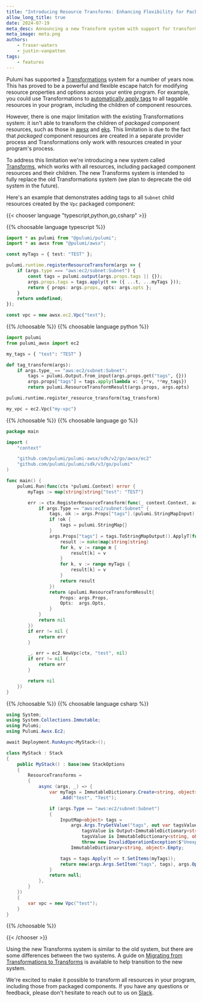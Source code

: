 ```yaml
---
title: "Introducing Resource Transforms: Enhancing Flexibility for Packaged Component Resources"
allow_long_title: true
date: 2024-07-19
meta_desc: Announcing a new Transform system with support for transforming child resources of packaged components.
meta_image: meta.png
authors:
    - fraser-waters
    - justin-vanpatten
tags:
    - features
---
```


Pulumi has supported a [Transformations](/docs/concepts/options/transformations) system for a number of years now. This has proved to be a powerful and flexible escape hatch for modifying resource properties and options across your entire program. For example, you could use Transformations to [automatically apply tags](/blog/automatically-enforcing-aws-resource-tagging-policies/#automatically-applying-tags) to all taggable resources in your program, including the children of component resources.

However, there is one major limitation with the existing Transformations system: it isn't able to transform the children of _packaged_ component resources, such as those in [awsx](/registry/packages/awsx) and [eks](/registry/packages/eks). This limitation is due to the fact that _packaged_ component resources are created in a separate provider process and Transformations only work with resources created in your program's process.

To address this limitation we're introducing a new system called [Transforms](/docs/concepts/options/transforms), which works with all resources, including packaged component resources and their children. The new Transforms system is intended to fully replace the old Transformations system (we plan to deprecate the old system in the future).

<!--more-->

Here's an example that demonstrates adding tags to all `Subnet` child resources created by the `Vpc` packaged component:

{{< chooser language "typescript,python,go,csharp" >}}

{{% choosable language typescript %}}

```typescript
import * as pulumi from "@pulumi/pulumi";
import * as awsx from "@pulumi/awsx";

const myTags = { test: "TEST" };

pulumi.runtime.registerResourceTransform(args => {
    if (args.type === "aws:ec2/subnet:Subnet") {
        const tags = pulumi.output(args.props.tags || {});
        args.props.tags = tags.apply(t => ({ ...t, ...myTags }));
        return { props: args.props, opts: args.opts };
    }
    return undefined;
});

const vpc = new awsx.ec2.Vpc("test");
```

{{% /choosable %}}
{{% choosable language python %}}

```python
import pulumi
from pulumi_awsx import ec2

my_tags = { "test": "TEST" }

def tag_transform(args):
    if args.type_ == "aws:ec2/subnet:Subnet":
        tags = pulumi.Output.from_input(args.props.get("tags", {}))
        args.props["tags"] = tags.apply(lambda v: {**v, **my_tags})
        return pulumi.ResourceTransformResult(args.props, args.opts)

pulumi.runtime.register_resource_transform(tag_transform)

my_vpc = ec2.Vpc("my-vpc")
```

{{% /choosable %}}
{{% choosable language go %}}

```go
package main

import (
    "context"

    "github.com/pulumi/pulumi-awsx/sdk/v2/go/awsx/ec2"
    "github.com/pulumi/pulumi/sdk/v3/go/pulumi"
)

func main() {
    pulumi.Run(func(ctx *pulumi.Context) error {
        myTags := map[string]string{"test": "TEST"}

        err := ctx.RegisterResourceTransform(func(_ context.Context, args *pulumi.ResourceTransformArgs) *pulumi.ResourceTransformResult {
            if args.Type == "aws:ec2/subnet:Subnet" {
                tags, ok := args.Props["tags"].(pulumi.StringMapInput)
                if !ok {
                    tags = pulumi.StringMap{}
                }
                args.Props["tags"] = tags.ToStringMapOutput().ApplyT(func(m map[string]string) map[string]string {
                    result := make(map[string]string)
                    for k, v := range m {
                        result[k] = v
                    }
                    for k, v := range myTags {
                        result[k] = v
                    }
                    return result
                })
                return &pulumi.ResourceTransformResult{
                    Props: args.Props,
                    Opts:  args.Opts,
                }
            }
            return nil
        })
        if err != nil {
            return err
        }

        _, err = ec2.NewVpc(ctx, "test", nil)
        if err != nil {
            return err
        }

        return nil
    })
}
```

{{% /choosable %}}
{{% choosable language csharp %}}

```csharp
using System;
using System.Collections.Immutable;
using Pulumi;
using Pulumi.Awsx.Ec2;

await Deployment.RunAsync<MyStack>();

class MyStack : Stack
{
    public MyStack() : base(new StackOptions
    {
        ResourceTransforms =
        {
            async (args, _) => {
                var myTags = ImmutableDictionary.Create<string, object>()
                    .Add("test", "Test");

                if (args.Type == "aws:ec2/subnet:Subnet")
                {
                    InputMap<object> tags =
                        args.Args.TryGetValue("tags", out var tagsValue) && tagsValue is not null ?
                            tagsValue is Output<ImmutableDictionary<string, object>> tagsOutput ? tagsOutput :
                            tagsValue is ImmutableDictionary<string, object> tagsDictionary ? tagsDictionary :
                            throw new InvalidOperationException($"Unexpected tags type: {tagsValue.GetType()}") :
                        ImmutableDictionary<string, object>.Empty;

                    tags = tags.Apply(t => t.SetItems(myTags));
                    return new(args.Args.SetItem("tags", tags), args.Options);
                }
                return null;
            },
        }
    })
    {
        var vpc = new Vpc("test");
    }
}
```

{{% /choosable %}}

{{< /chooser >}}

Using the new Transforms system is similar to the old system, but there are some differences between the two systems. A guide on [Migrating from Transformations to Transforms](/docs/concepts/options/transformations/#migrating-from-transformations-to-transforms) is available to help transition to the new system.

We're excited to make it possible to transform all resources in your program, including those from packaged components. If you have any questions or feedback, please don't hesitate to reach out to us on [Slack](https://slack.pulumi.com/).
